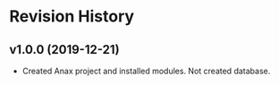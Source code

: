# Revision History

## v1.0.0 (2019-12-21)

-   Created Anax project and installed modules. Not created database.
